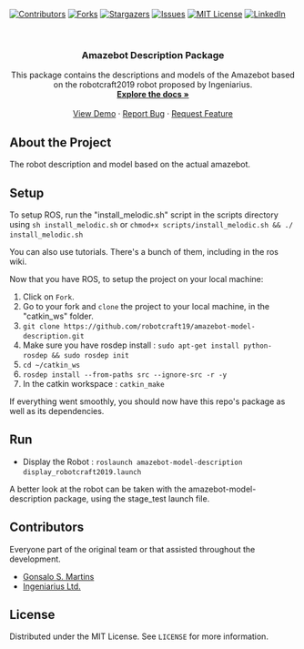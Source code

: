 [![Contributors][contributors-shield]][contributors-url]
[![Forks][forks-shield]][forks-url]
[![Stargazers][stars-shield]][stars-url]
[![Issues][issues-shield]][issues-url]
[![MIT License][license-shield]][license-url]
[![LinkedIn][linkedin-shield]][linkedin-url]

<br />
<p align="center">
  <a href="https://github.com/robotcraft19/amazebot-model-description>
    <img src="https://raw.githubusercontent.com/robotcraft19/amazebot-model-description/master/res/logo_amazebot.png">   
  </a>

  <h3 align="center">Amazebot Description Package</h3>

  <p align="center">
    This package contains the descriptions and models of the Amazebot based on the robotcraft2019 robot proposed by Ingeniarius.
    <br />
    <a href="https://github.com/robotcraft19/amazebot-model-description"><strong>Explore the docs »</strong></a>
    <br />
    <br />
    <a href="https://github.com/robotcraft19/amazebot-model-description">View Demo</a>
    ·
    <a href="https://github.com/robotcraft19/amazebot-model-description/issues">Report Bug</a>
    ·
    <a href="https://github.com/robotcraft19/amazebot-model-description/issues">Request Feature</a>
  </p>
</p>

## About the Project

<p align="center">
  <a href="https://github.com/robotcraft19/amazebot-model-description>
    <img src="res/images/amazebot.png" alt="About" width="210" height="160">
  </a>
</p>

The robot description and model based on the actual amazebot.

## Setup

To setup ROS, run the "install_melodic.sh" script in the scripts directory using `sh install_melodic.sh` or `chmod+x scripts/install_melodic.sh && ./ install_melodic.sh`

You can also use tutorials. There's a bunch of them, including in the ros wiki.

Now that you have ROS, to setup the project on your local machine:

1. Click on `Fork`.
2. Go to your fork and `clone` the project to your local machine, in the "catkin_ws" folder.
4. `git clone https://github.com/robotcraft19/amazebot-model-description.git`
5. Make sure you have rosdep install : `sudo apt-get install python-rosdep && sudo rosdep init`
6. `cd ~/catkin_ws`
7. `rosdep install --from-paths src --ignore-src -r -y`
8. In the catkin workspace : `catkin_make`

If everything went smoothly, you should now have this repo's package as well as its dependencies.

## Run

- Display the Robot : `roslaunch amazebot-model-description display_robotcraft2019.launch`

A better look at the robot can be taken with the amazebot-model-description package, using the stage_test launch file.

## Contributors

Everyone part of the original team or that assisted throughout the development.

- [Gonsalo S. Martins](https://github.com/gondsm)
- [Ingeniarius Ltd.](https://ingeniarius.pt)

## License

Distributed under the MIT License. See `LICENSE` for more information.

[contributors-shield]: https://img.shields.io/github/contributors/robotcraft19/amazebot-model-description.svg?style=flat-square
[contributors-url]: https://github.com/robotcraft19/amazebot-model-description/graphs/contributors
[forks-shield]: https://img.shields.io/github/forks/robotcraft19/amazebot-model-description.svg?style=flat-square
[forks-url]: https://github.com/robotcraft19/amazebot-model-description/network/members
[stars-shield]: https://img.shields.io/github/stars/robotcraft19/amazebot-model-description.svg?style=flat-square
[stars-url]: https://github.com/robotcraft19/amazebot-model-description/stargazers
[issues-shield]: https://img.shields.io/github/issues/robotcraft19/amazebot-model-description.svg?style=flat-square
[issues-url]: https://github.com/robotcraft19/amazebot-model-description/issues
[license-shield]: https://img.shields.io/github/license/robotcraft19/amazebot-model-description.svg?style=flat-square
[license-url]: https://github.com/robotcraft19/amazebot-model-description/blob/master/LICENSE.md
[linkedin-shield]: https://img.shields.io/badge/-LinkedIn-black.svg?style=flat-square&logo=linkedin&colorB=555
[linkedin-url]: https://linkedin.com/in/erwinlejeune-lkn
